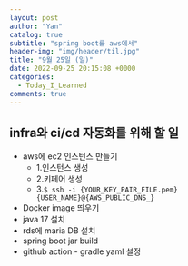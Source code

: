 ```yaml
---
layout: post
author: "Yan"
catalog: true
subtitle: "spring boot를 aws에서"
header-img: "img/header/til.jpg"
title: "9월 25일 (일)"
date: 2022-09-25 20:15:08 +0000
categories:
  - Today_I_Learned
comments: true
---
```


## infra와 ci/cd 자동화를 위해 할 일
- aws에 ec2 인스턴스 만들기
  - 1.인스턴스 생성
  - 2.키페어 생성
  - 3.`$ ssh -i {YOUR_KEY_PAIR_FILE.pem} {USER_NAME}@{AWS_PUBLIC_DNS_}`
- Docker image 띄우기
- java 17 설치
- rds에 maria DB 설치
- spring boot jar build
- github action - gradle yaml 설정